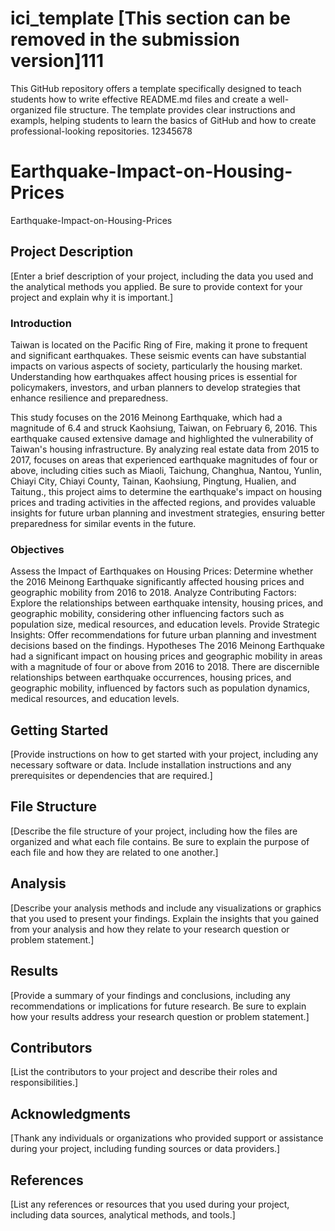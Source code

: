 # ici_template [This section can be removed in the submission version]111
This GitHub repository offers a template specifically designed to teach students how to write effective README.md files and create a well-organized file structure. The template provides clear instructions and exampls, helping students to learn the basics of GitHub and how to create professional-looking repositories.
12345678

# Earthquake-Impact-on-Housing-Prices

Earthquake-Impact-on-Housing-Prices

## Project Description

[Enter a brief description of your project, including the data you used and the analytical methods you applied. Be sure to provide context for your project and explain why it is important.]

### Introduction
Taiwan is located on the Pacific Ring of Fire, making it prone to frequent and significant earthquakes. These seismic events can have substantial impacts on various aspects of society, particularly the housing market. Understanding how earthquakes affect housing prices is essential for policymakers, investors, and urban planners to develop strategies that enhance resilience and preparedness.

This study focuses on the 2016 Meinong Earthquake, which had a magnitude of 6.4 and struck Kaohsiung, Taiwan, on February 6, 2016. This earthquake caused extensive damage and highlighted the vulnerability of Taiwan's housing infrastructure. By analyzing real estate data from 2015 to 2017, focuses on areas that experienced earthquake magnitudes of four or above, including cities such as Miaoli, Taichung, Changhua, Nantou, Yunlin, Chiayi City, Chiayi County, Tainan, Kaohsiung, Pingtung, Hualien, and Taitung., this project aims to determine the earthquake's impact on housing prices and trading activities in the affected regions, and provides valuable insights for future urban planning and investment strategies, ensuring better preparedness for similar events in the future.
### Objectives
Assess the Impact of Earthquakes on Housing Prices: Determine whether the 2016 Meinong Earthquake significantly affected housing prices and geographic mobility from 2016 to 2018.
Analyze Contributing Factors: Explore the relationships between earthquake intensity, housing prices, and geographic mobility, considering other influencing factors such as population size, medical resources, and education levels.
Provide Strategic Insights: Offer recommendations for future urban planning and investment decisions based on the findings.
Hypotheses
The 2016 Meinong Earthquake had a significant impact on housing prices and geographic mobility in areas with a magnitude of four or above from 2016 to 2018.
There are discernible relationships between earthquake occurrences, housing prices, and geographic mobility, influenced by factors such as population dynamics, medical resources, and education levels.

## Getting Started

[Provide instructions on how to get started with your project, including any necessary software or data. Include installation instructions and any prerequisites or dependencies that are required.]

## File Structure

[Describe the file structure of your project, including how the files are organized and what each file contains. Be sure to explain the purpose of each file and how they are related to one another.]

## Analysis

[Describe your analysis methods and include any visualizations or graphics that you used to present your findings. Explain the insights that you gained from your analysis and how they relate to your research question or problem statement.]

## Results

[Provide a summary of your findings and conclusions, including any recommendations or implications for future research. Be sure to explain how your results address your research question or problem statement.]

## Contributors

[List the contributors to your project and describe their roles and responsibilities.]

## Acknowledgments

[Thank any individuals or organizations who provided support or assistance during your project, including funding sources or data providers.]

## References

[List any references or resources that you used during your project, including data sources, analytical methods, and tools.]

